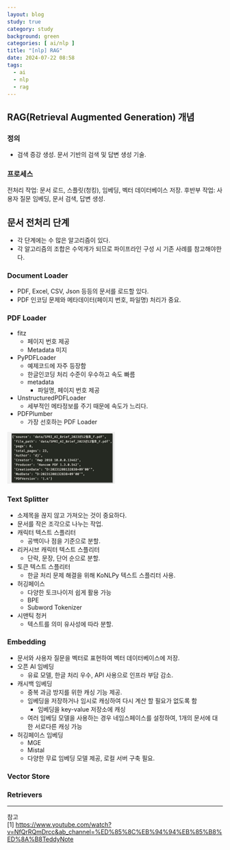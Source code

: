 ```yaml
---
layout: blog
study: true
category: study
background: green
categories: [ ai/nlp ]
title: "[nlp] RAG"
date: 2024-07-22 08:58
tags:
  - ai
  - nlp
  - rag
---
```


## RAG(Retrieval Augmented Generation) 개념

### 정의

- 검색 증강 생성. 문서 기반의 검색 및 답변 생성 기술.

### 프로세스

전처리 작업: 문서 로드, 스플릿(청킹), 임베딩, 벡터 데이터베이스 저장.
후반부 작업: 사용자 질문 임베딩, 문서 검색, 답변 생성.

## 문서 전처리 단계

- 각 단계에는 수 많은 알고리즘이 있다.
- 각 알고리즘의 조합은 수억개가 되므로 파이프라인 구성 시 기존 사례를 참고해야한다.

### Document Loader

- PDF, Excel, CSV, Json 등등의 문서를 로드할 있다.
- PDF 인코딩 문제와 메타데이터(페이지 번호, 파일명) 처리가 중요.

### PDF Loader

- fitz
    - 페이지 번호 제공
    - Metadata 미지
- PyPDFLoader
    - 예제코드에 자주 등장함
    - 한글인코딩 처리 수준이 우수하고 속도 빠름
    - metadata
        - 파일명, 페이지 번호 제공
- UnstructuredPDFLoader
    - 세부적인 메타정보를 주기 때문에 속도가 느리다.
- PDFPlumber
    - 가장 선호하는 PDF Loader
<a href="../../../../assets/images/study/ai/nlp/ScreenShot%202024-07-22%2011.33.29.png">
  <img src="../../../../assets/images/study/ai/nlp/ScreenShot%202024-07-22%2011.33.29.png" width="50%" height="50%">
</a>


### Text Splitter

- 소제목을 끊지 않고 가져오는 것이 중요하다.
- 문서를 작은 조각으로 나누는 작업.
- 캐릭터 텍스트 스플리터
    - 공백이나 점을 기준으로 분할.
- 리커시브 캐릭터 텍스트 스플리터
    - 단락, 문장, 단어 순으로 분할.
- 토큰 텍스트 스플리터
    - 한글 처리 문제 해결을 위해 KoNLPy 텍스트 스플리터 사용.
- 허깅페이스
    - 다양한 토크나이저 쉽게 활용 가능
    - BPE
    - Subword Tokenizer
- 시맨틱 청커
    - 텍스트를 의미 유사성에 따라 분할.

### Embedding

- 문서와 사용자 질문을 벡터로 표현하여 벡터 데이터베이스에 저장.
- 오픈 AI 임베딩
  - 유료 모델, 한글 처리 우수, API 사용으로 인프라 부담 감소.
- 캐시백 임베딩
  - 중복 과금 방지를 위한 캐싱 기능 제공.
  - 임베딩을 저장하거나 임시로 캐싱하여 다시 계산 할 필요가 없도록 함
    - 임베딩을 key-value 저장소에 캐싱
  - 여러 임베딩 모델을 사용하는 경우 네임스페이스를 설정하여, 1개의 문서에 대한 서로다른 캐싱 가능
- 허깅페이스 임베딩
  - MGE
  - Mistal
  - 다양한 무료 임베딩 모델 제공, 로컬 서버 구축 필요.

### Vector Store

### Retrievers

---
참고  
[1] https://www.youtube.com/watch?v=NfQrRQmDrcc&ab_channel=%ED%85%8C%EB%94%94%EB%85%B8%ED%8A%B8TeddyNote
